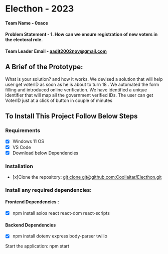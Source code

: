# Electhon - 2023

#### Team Name - 0xace

#### Problem Statement - 1. How can we ensure registration of new voters in the electoral role.

#### Team Leader Email - aadit2002nov@gmail.com

## A Brief of the Prototype:

What is your solution? and how it works.
We devised a solution that will help user get voterID as soon as he is about to turn 18 . We automated the form filling and introduced online verification. We have identified a unique identifier that will map all the government verified IDs. The user can get VoterID just at a click of button in couple of minutes

## To Install This Project Follow Below Steps 

### Requirements
- [x] Windows 11 OS
- [x] VS Code
- [x] Download below Dependencies

### Installation
- [x]Clone the repository: [git clone git@github.com:Coollaitar/Electhon.git](https://github.com/Coollaitar/Electhon.git)
### Install any required dependencies: 
#### Frontend Dependencies : 
- [x] npm install axios react react-dom react-scripts
#### Backend Dependencies
- [x] npm install dotenv express body-parser twilio
 
 Start the application: npm start

